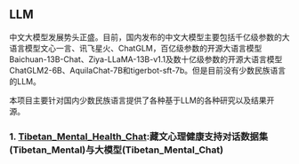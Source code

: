 ## LLM

中文大模型发展势头正盛。目前，国内发布的中文大模型主要包括千亿级参数的大语言模型文心一言、讯飞星火、ChatGLM，百亿级参数的开源大语言模型Baichuan-13B-Chat、Ziya-LLaMA-13B-v1.1及数十亿级参数的开源大语言模型ChatGLM2-6B、AquilaChat-7B和tigerbot-sft-7b。但是目前没有少数民族语言的LLM。

本项目主要针对国内少数民族语言提供了各种基于LLM的各种研究以及结果开源。
### 1. [Tibetan_Mental_Health_Chat](https://github.com/Shajiu/LLM/tree/main/Tibetan_Mental_Health_Chat):藏文心理健康支持对话数据集(Tibetan_Mental)与大模型(Tibetan_Mental_Chat)
